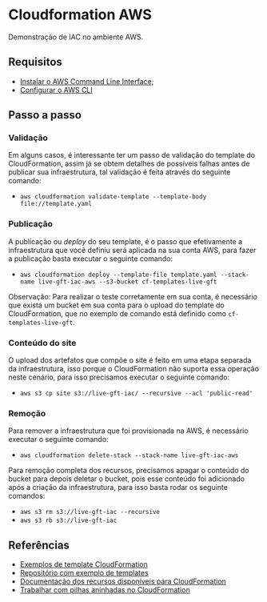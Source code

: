 # Cloudformation AWS

Demonstração de IAC no ambiente AWS.

## Requisitos

- [Instalar o AWS Command Line Interface](https://docs.aws.amazon.com/cli/pt_br/latest/userguide/install-cliv2.html);
- [Configurar o AWS CLI](https://docs.aws.amazon.com/pt_br/cli/latest/userguide/cli-chap-configure.html)

## Passo a passo

### Validação

Em alguns casos, é interessante ter um passo de validação do template do CloudFormation, assim já se obtem detalhes de possíveis falhas antes de publicar sua infraestrutura, 
tal validação é feita através do seguinte comando:

* `aws cloudformation validate-template --template-body file://template.yaml`

### Publicação

A publicação ou *deploy* do seu template, é o passo que efetivamente a infraestrutura que você definiu será aplicada na sua conta AWS, para fazer a publicação basta executar o seguinte comando:

* `aws cloudformation deploy --template-file template.yaml --stack-name live-gft-iac-aws --s3-bucket cf-templates-live-gft`

Observação: Para realizar o teste corretamente em sua conta, é necessário que exista um bucket em sua conta para o upload do template do CloudFormation, que no exemplo de comando está definido como `cf-templates-live-gft`.

### Conteúdo do site

O upload dos artefatos que compõe o site é feito em uma etapa separada da infraestrutura, isso porque o CloudFormation não suporta essa operação neste cenário, para isso precisamos executar o seguinte comando:

* `aws s3 cp site s3://live-gft-iac/ --recursive --acl 'public-read'`

### Remoção

Para remover a infraestrutura que foi provisionada na AWS, é necessário executar o seguinte comando:

* `aws cloudformation delete-stack --stack-name live-gft-iac-aws`

Para remoção completa dos recursos, precisamos apagar o conteúdo do bucket para depois deletar o bucket, pois esse conteúdo foi adicionado após a criação da infraestrutura, para isso basta rodar os seguinte comandos:

* `aws s3 rm s3://live-gft-iac --recursive`
* `aws s3 rb s3://live-gft-iac`

## Referências

* [Exemplos de template CloudFormation](https://docs.aws.amazon.com/AWSCloudFormation/latest/UserGuide/sample-templates-services-us-west-2.html)
* [Repositório com exemplo de templates](https://github.com/awslabs/aws-cloudformation-templates)
* [Documentação dos recursos disponíveis para CloudFormation](https://docs.aws.amazon.com/pt_br/AWSCloudFormation/latest/UserGuide/aws-template-resource-type-ref.html)
* [Trabalhar com pilhas aninhadas no CloudFormation](https://docs.aws.amazon.com/pt_br/AWSCloudFormation/latest/UserGuide/using-cfn-nested-stacks.html)